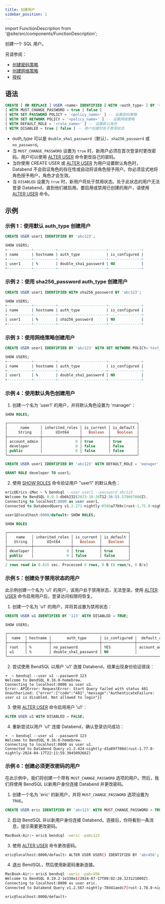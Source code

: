 ```yaml
---
title: 创建用户
sidebar_position: 1
---
```

import FunctionDescription from '@site/src/components/FunctionDescription';

<FunctionDescription description="引入或更新版本：v1.2.566"/>

创建一个 SQL 用户。

另请参阅：

 - [创建密码策略](../12-password-policy/create-password-policy.md)
 - [创建网络策略](../12-network-policy/ddl-create-policy.md)
 - [授权](10-grant.md)

## 语法

```sql
CREATE [ OR REPLACE ] USER <name> IDENTIFIED [ WITH <auth_type> ] BY '<password>' 
[ WITH MUST_CHANGE_PASSWORD = true | false ]
[ WITH SET PASSWORD POLICY = '<policy_name>' ] -- 设置密码策略
[ WITH SET NETWORK POLICY = '<policy_name>' ] -- 设置网络策略
[ WITH DEFAULT_ROLE = '<role_name>' ] -- 设置默认角色
[ WITH DISABLED = true | false ] -- 用户创建时处于禁用状态
```

- *auth_type* 可以是 `double_sha1_password`（默认）、`sha256_password` 或 `no_password`。
- 当 `MUST_CHANGE_PASSWORD` 设置为 `true` 时，新用户必须在首次登录时更改密码。用户可以使用 [ALTER USER](03-user-alter-user.md) 命令更改自己的密码。
- 当你使用 CREATE USER 或 [ALTER USER](03-user-alter-user.md) 为用户设置默认角色时，Databend 不会验证角色的存在性或自动将该角色授予用户。你必须显式地将角色授予用户，角色才会生效。
- 当 `DISABLED` 设置为 `true` 时，新用户将处于禁用状态。处于此状态的用户无法登录 Databend，直到他们被启用。要启用或禁用已创建的用户，请使用 [ALTER USER](03-user-alter-user.md) 命令。

## 示例

### 示例 1：使用默认 auth_type 创建用户

```sql
CREATE USER user1 IDENTIFIED BY 'abc123';

SHOW USERS;
+-----------+----------+----------------------+---------------+
| name      | hostname | auth_type            | is_configured |
+-----------+----------+----------------------+---------------+
| user1     | %        | double_sha1_password | NO            |
+-----------+----------+----------------------+---------------+
```

### 示例 2：使用 sha256_password auth_type 创建用户

```sql
CREATE USER user1 IDENTIFIED WITH sha256_password BY 'abc123';

SHOW USERS;
+-----------+----------+----------------------+---------------+
| name      | hostname | auth_type            | is_configured |
+-----------+----------+----------------------+---------------+
| user1     | %        | sha256_password      | NO            |
+-----------+----------+----------------------+---------------+
```

### 示例 3：使用网络策略创建用户

```sql
CREATE USER user1 IDENTIFIED BY 'abc123' WITH SET NETWORK POLICY='test_policy';

SHOW USERS;
+-----------+----------+----------------------+---------------+
| name      | hostname | auth_type            | is_configured |
+-----------+----------+----------------------+---------------+
| user1     | %        | double_sha1_password | NO            |
+-----------+----------+----------------------+---------------+
```

### 示例 4：使用默认角色创建用户

1. 创建一个名为 'user1' 的用户，并将默认角色设置为 'manager'：

```sql title='以用户 "root" 连接：'
SHOW ROLES;

┌───────────────────────────────────────────────────────────┐
│      name     │ inherited_roles │ is_current │ is_default │
│     String    │      UInt64     │   Boolean  │   Boolean  │
├───────────────┼─────────────────┼────────────┼────────────┤
│ account_admin │               0 │ true       │ true       │
│ developer     │               0 │ false      │ false      │
│ public        │               0 │ false      │ false      │
└───────────────────────────────────────────────────────────┘

CREATE USER user1 IDENTIFIED BY 'abc123' WITH DEFAULT_ROLE = 'manager';

GRANT ROLE developer TO user1;
```

2. 使用 [SHOW ROLES](04-user-show-roles.md) 命令验证用户 "user1" 的默认角色：

```sql title='以用户 "user1" 连接：'
eric@Erics-iMac ~ % bendsql --user user1 --password abc123
Welcome to BendSQL 0.9.3-db6b232(2023-10-26T12:36:55.578667000Z).
Connecting to localhost:8000 as user user1.
Connected to DatabendQuery v1.2.271-nightly-0598a77b9c(rust-1.75.0-nightly-2023-12-26T11:29:04.266265000Z)

user1@localhost:8000/default> SHOW ROLES;

SHOW ROLES

┌───────────────────────────────────────────────────────┐
│    name   │ inherited_roles │ is_current │ is_default │
│   String  │      UInt64     │   Boolean  │   Boolean  │
├───────────┼─────────────────┼────────────┼────────────┤
│ developer │               0 │ true       │ true       │
│ public    │               0 │ false      │ false      │
└───────────────────────────────────────────────────────┘
2 rows read in 0.015 sec. Processed 0 rows, 0 B (0 rows/s, 0 B/s)
```

### 示例 5：创建处于禁用状态的用户

此示例创建一个名为 'u1' 的用户，该用户处于禁用状态，无法登录。使用 [ALTER USER](03-user-alter-user.md) 命令启用用户后，登录访问权限将恢复。

1. 创建一个名为 'u1' 的用户，并将其设置为禁用状态：

```sql
CREATE USER u1 IDENTIFIED BY '123' WITH DISABLED = TRUE;

SHOW USERS;

┌─────────────────────────────────────────────────────────────────────────────────────┐
│  name  │ hostname │       auth_type      │ is_configured │  default_role │ disabled │
├────────┼──────────┼──────────────────────┼───────────────┼───────────────┼──────────┤
│ root   │ %        │ no_password          │ YES           │ account_admin │ false    │
│ u1     │ %        │ double_sha1_password │ NO            │               │ true     │
└─────────────────────────────────────────────────────────────────────────────────────┘
```

2. 尝试使用 BendSQL 以用户 'u1' 连接 Databend，结果出现身份验证错误：

```shell
➜  ~ bendsql --user u1 --password 123
Welcome to BendSQL 0.16.0-homebrew.
Connecting to localhost:8000 as user u1.
Error: APIError: RequestError: Start Query failed with status 401 Unauthorized: {"error":{"code":"401","message":"AuthenticateFailure: user u1 is disabled. Not allowed to login"}}
```

3. 使用 [ALTER USER](03-user-alter-user.md) 命令启用用户 'u1'：

```sql
ALTER USER u1 WITH DISABLED = FALSE;
```

4. 重新尝试以用户 'u1' 连接 Databend，确认登录访问成功：

```shell
➜  ~ bendsql --user u1 --password 123
Welcome to BendSQL 0.16.0-homebrew.
Connecting to localhost:8000 as user u1.
Connected to Databend Query v1.2.424-nightly-d3a89f708d(rust-1.77.0-nightly-2024-04-17T22:11:59.304509266Z)
```

### 示例 6：创建必须更改密码的用户

在此示例中，我们将创建一个带有 `MUST_CHANGE_PASSWORD` 选项的用户。然后，我们将使用 BendSQL 以新用户身份连接 Databend 并更改密码。

1. 创建一个名为 'eric' 的新用户，并将 `MUST_CHANGE_PASSWORD` 选项设置为 `TRUE`。

```sql
CREATE USER eric IDENTIFIED BY 'abc123' WITH MUST_CHANGE_PASSWORD = TRUE;
```

2. 启动 BendSQL 并以新用户身份连接 Databend。连接后，你将看到一条消息，提示需要更改密码。

```bash
MacBook-Air:~ eric$ bendsql -ueric -pabc123
```

3. 使用 [ALTER USER](03-user-alter-user.md) 命令更改密码。

```bash
eric@localhost:8000/default> ALTER USER USER() IDENTIFIED BY 'abc456';
```

4. 退出 BendSQL，然后使用新密码重新连接。

```bash
MacBook-Air:~ eric$ bendsql -ueric -pabc456
Welcome to BendSQL 0.19.2-1e338e1(2024-07-17T09:02:28.323121000Z).
Connecting to localhost:8000 as user eric.
Connected to Databend Query v1.2.567-nightly-78d41aedc7(rust-1.78.0-nightly-2024-07-14T22:10:13.777450105Z)

eric@localhost:8000/default>
```